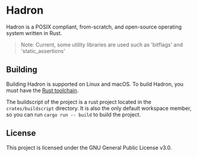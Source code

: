 # Hadron

Hadron is a POSIX compliant, from-scratch, and open-source operating system written in Rust.
> Note: Current, some utility libraries are used such as 'bitflags' and 'static_assertions'

## Building

Building Hadron is supported on Linux and macOS.
To build Hadron, you must have the [Rust toolchain](https://www.rust-lang.org/tools/install).

The buildscript of the project is a rust project located in the `crates/buildscript` directory.
It is also the only default workspace member, so you can run `cargo run -- build` to build the project.

## License

This project is licensed under the GNU General Public License v3.0.

